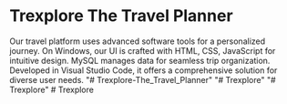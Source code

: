 # Trexplore The Travel Planner
 Our travel platform uses advanced software tools for a personalized journey. On Windows, our UI is crafted with HTML, CSS, JavaScript for intuitive design. MySQL manages data for seamless trip organization. Developed in Visual Studio Code, it offers a comprehensive solution for diverse user needs.
"# Trexplore-The_Travel_Planner" 
"# Trexplore" 
"# Trexplore" 
#   T r e x p l o r e  
 